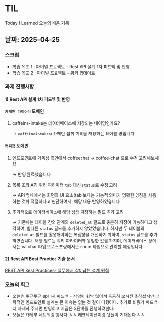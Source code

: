 # TIL 
Today I Learned 오늘의 배움 기록
## 날짜: 2025-04-25

### 스크럼
- 학습 목표 1 : 파이널 프로젝트 - Rest API 설계 1차 피드백 및 반영
- 학습 목표 2 : 파이널 프로젝트 - 위키 업데이트

### 과제 진행사항  
#### 1) Rest API 설계 1차 피드백 및 반영

#### `카페인 다이어리` 도메인
    
  1. caffeine-intake는 데이터베이스에 저장되는 네이밍인가요?
      
      → `caffeineIntakes`: 카페인 섭취 기록을 저장하는 테이블 명입니다
        
#### `커피챗` 도메인 
    
  1. 엔드포인트에 가독성 측면에서 coffeechat → coffee-chat 으로 수정 고려해보세요.
      
      → 반영 완료했습니다
      
  2. 목록 조회 API 쿼리 파라미터 `tab` 대신 `status`로 수정 고려
      
      → API 명세에서는 화면의 UI 요소(tab)보다는 기능적 의미가 명확한 명칭을 사용하는 것이 적절하다고 판단하여서, 해당 내용 반영하였습니다 
      
  3. 추가적으로 데이터베이스에 해당 상태 저장하는 필드 추가 고려
      
      → 기존에는 테이블 간의 관계와 `deleted_at` 필드로 충분히 저장이 가능하다고 생각하여, 별다른 `status` 필드를 추가하지 않았었습니다.
      하지만 두 테이블의 `deleted_at` 필드를 활용해야하는 복잡성을 개선하기 위하여, `status` 필드를 추가하였습니다. 해당 필드는 쿼리 파라미터와 동일한 값을 가지며, 데이터베이스 상에서는 varchar 타입으로 스프링에서는 enum 타입으로 관리할 예정입니다.

#### 2) Rest API Best Practice 기술 문서
[REST API Best Practices– 실무에서 살아남는 설계 원칙
](https://velog.io/@yunju07/REST-API-Best-Practices-%EC%8B%A4%EB%AC%B4%EC%97%90%EC%84%9C-%EC%82%B4%EC%95%84%EB%82%A8%EB%8A%94-%EC%84%A4%EA%B3%84-%EC%9B%90%EC%B9%99)

### 오늘의 회고
 - 오늘은 두근두근 api 1차 피드백 - 사항이 워낙 많아서 꼼꼼히 보시진 못하셨지만 대략적인 엔드포인트 설계는 큰 이슈는 없는 것 같아 다행이다.
 추가로 비동기 피드백 더 자세히 주시면 반영하고 지금은 3단계를 진행하려한다.
 - 오늘은 카테부 네트워킹 행사다 ㅎㅎ 레크레이션이랑 뒷풀이 기대된다 ㅎㅎ
